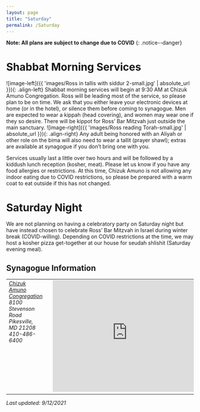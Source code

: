 ```yaml
---
layout: page
title: "Saturday"
permalink: /Saturday
---
```

**Note: All plans are subject to change due to COVID**
{: .notice--danger}

# Shabbat Morning Services

![image-left]({{ 'images/Ross in tallis with siddur 2-small.jpg' | absolute_url }}){: .align-left} 
Shabbat morning services will begin at 9:30 AM at Chizuk Amuno Congregation.  Ross will be leading most of the service, so please plan to be on time.  We ask that you either leave your electronic devices at home (or in the hotel), or silence them before coming to synagogue.  Men are expected to wear a kippah (head covering), and women may wear one if they so desire.  There will be kippot for Ross’ Bar Mitzvah just outside the main sanctuary.  ![image-right]({{ 'images/Ross reading Torah-small.jpg' | absolute_url }}){: .align-right} Any adult being honored with an Aliyah or other role on the bima will also need to wear a tallit (prayer shawl); extras are available at synagogue if you don’t bring one with you. 


Services usually last a little over two hours and will be followed by a kiddush lunch reception (kosher, meat).  Please let us know if you have any food allergies or restrictions.  At this time, Chizuk Amuno is not allowing any indoor eating due to COVID restrictions, so please be prepared with a warm coat to eat outside if this has not changed. 

# Saturday Night

We are not planning on having a celebratory party on Saturday night but have instead chosen to celebrate Ross’ Bar Mitzvah in Israel during winter break (COVID-willing).  Depending on COVID restrictions at the time, we may host a kosher pizza get-together at our house for seudah shlishit (Saturday evening meal).

## Synagogue Information 
<table>
<tr style="vertical-align: top" >
  <td style="vertical-align: top" ><address><a href="https://www.chizukamuno.org">Chizuk Amuno Congregation</a> <br />  8100 Stevenson Road <br />  Pikesville, MD 21208 <br />  410-486-6400</address></td>
  <td style="vertical-align: top" ><img src="images/Chizuk-Amuno-Cong.jpg"/></td>
  <td style="vertical-align: top" ><iframe src="https://www.google.com/maps/embed?pb=!1m18!1m12!1m3!1d3083.392777585419!2d-76.71648684855886!3d39.39261907939671!2m3!1f0!2f0!3f0!3m2!1i1024!2i768!4f13.1!3m3!1m2!1s0x89c810bcdadf6c39%3A0x2c0acef88d2b3d5b!2sChizuk%20Amuno%20Congregation!5e0!3m2!1sen!2sus!4v1631459504980!5m2!1sen!2sus" width="400" height="300" style="border:0;" allowfullscreen="" loading="lazy"></iframe></td>
</tr>
</table>


*Last updated: 9/12/2021*
